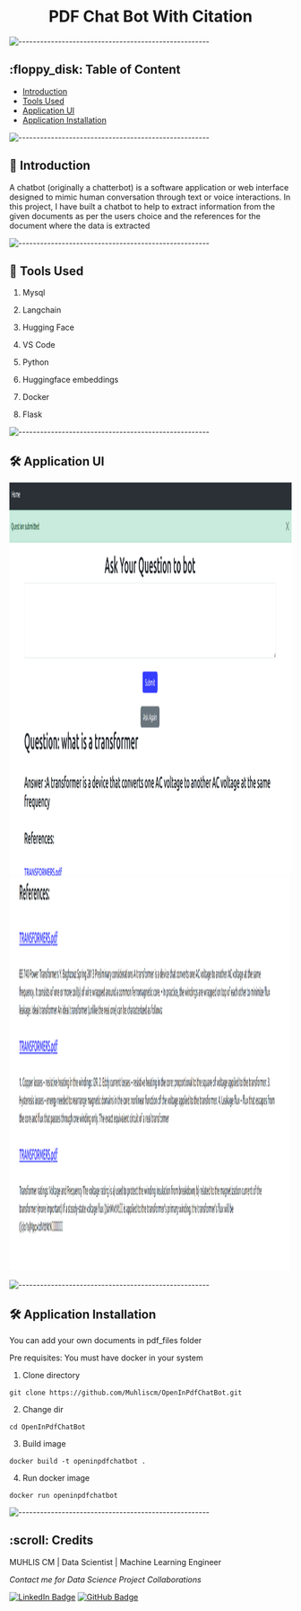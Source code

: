 <h1 align="center"> PDF Chat Bot With Citation</h1>

![-----------------------------------------------------](https://raw.githubusercontent.com/andreasbm/readme/master/assets/lines/rainbow.png)

<h2> :floppy_disk: Table of Content</h2>

 
  * [Introduction](#Introduction)
  * [Tools Used](#Data-Summary)
  * [Application UI](#Data-Summary)
  * [Application Installation](#Installation)


![-----------------------------------------------------](https://raw.githubusercontent.com/andreasbm/readme/master/assets/lines/rainbow.png)


<h2> 📄 Introduction</h2>
A chatbot (originally a chatterbot) is a software application or web interface designed to mimic human conversation through text or voice interactions. In this project, I have built a chatbot to help to extract
information from the given documents as per the users choice and the references for the document where the 
data is extracted

  ![-----------------------------------------------------](https://raw.githubusercontent.com/andreasbm/readme/master/assets/lines/rainbow.png)

<h2> 📑 Tools Used </h2>

1. Mysql

2. Langchain
   
3. Hugging Face

4. VS Code

5. Python

6. Huggingface embeddings

7. Docker 

8. Flask

![-----------------------------------------------------](https://raw.githubusercontent.com/andreasbm/readme/master/assets/lines/rainbow.png)

<h2>🛠️ Application UI </h2>
 
<img src="chat_bot1.png" height="700px" width="1200px">

<img src="chat_bot2.png" height="700px" width="1200px">


![-----------------------------------------------------](https://raw.githubusercontent.com/andreasbm/readme/master/assets/lines/rainbow.png)

<h2>🛠️ Application Installation </h2>

You can add your own documents in pdf_files folder <br>

Pre requisites: You must have docker in your system
 
1. Clone directory
```
git clone https://github.com/Muhliscm/OpenInPdfChatBot.git

```
2. Change dir
```
cd OpenInPdfChatBot

```

3. Build image

```
docker build -t openinpdfchatbot .

```


4. Run docker image
```
docker run openinpdfchatbot

```

 
![-----------------------------------------------------](https://raw.githubusercontent.com/andreasbm/readme/master/assets/lines/rainbow.png)

<!-- CREDITS -->
<h2 id="credits"> :scroll: Credits</h2>

MUHLIS CM | Data Scientist | Machine Learning Engineer 

<p> <i> Contact me for Data Science Project Collaborations</i></p>

[![LinkedIn Badge](https://img.shields.io/badge/LinkedIn-0077B5?style=for-the-badge&logo=linkedin&logoColor=white)](https://www.linkedin.com/in/muhliscm/)
[![GitHub Badge](https://img.shields.io/badge/GitHub-100000?style=for-the-badge&logo=github&logoColor=white)](https://github.com/Muhliscm)







